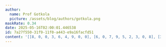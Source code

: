 ```yaml
---
author:
  name: Prof Gotkola
  picture: /assets/blog/authors/gotkola.png
maskRate: 0.34
date: 2025-05-16T02:00:01.446538
id: 7a27f550-31f9-11f0-a443-e9a16facfd51
content: '[[8, 0, 0, 3, 6, 4, 9, 0, 0], [6, 0, 7, 9, 5, 2, 3, 0, 8], [3, 0, 0, 7, 8, 1, 6, 0, 4], [4, 0, 0, 2, 7, 9, 8, 6, 0], [9, 0, 8, 1, 3, 0, 5, 0, 2], [1, 2, 6, 5, 0, 8, 7, 3, 9], [2, 9, 3, 8, 1, 5, 4, 0, 0], [5, 0, 0, 0, 2, 0, 1, 9, 0], [7, 6, 1, 4, 9, 0, 0, 0, 0]]'
---
```

